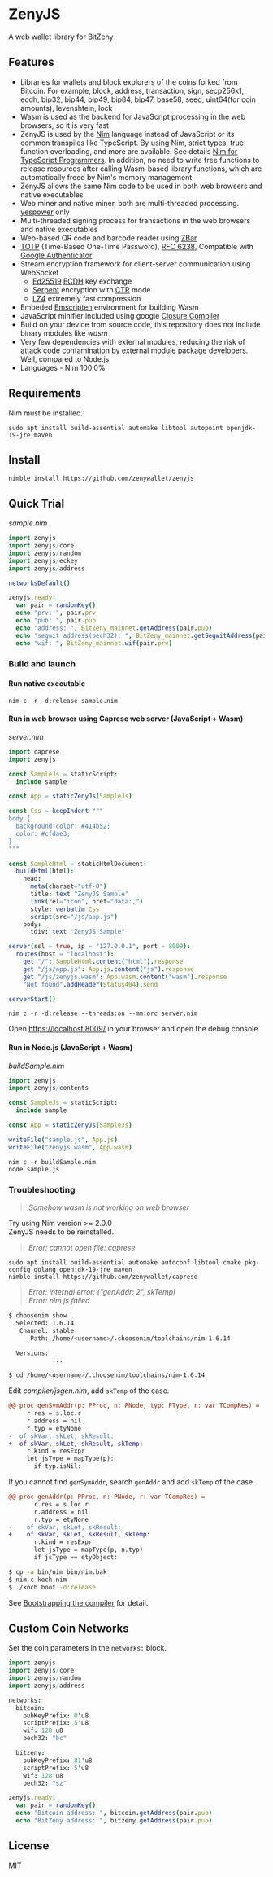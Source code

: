 # ZenyJS
A web wallet library for BitZeny

## Features
- Libraries for wallets and block explorers of the coins forked from Bitcoin. For example, block, address, transaction, sign, secp256k1, ecdh, bip32, bip44, bip49, bip84, bip47, base58, seed, uint64(for coin amounts), levenshtein, lock
- Wasm is used as the backend for JavaScript processing in the web browsers, so it is very fast
- ZenyJS is used by the [Nim](https://nim-lang.org/) language instead of JavaScript or its common transpiles like TypeScript. By using Nim, strict types, true function overloading, and more are available. See details [Nim for TypeScript Programmers](https://github.com/nim-lang/Nim/wiki/Nim-for-TypeScript-Programmers#comparison). In addition, no need to write free functions to release resources after calling Wasm-based library functions, which are automatically freed by Nim's memory management
- ZenyJS allows the same Nim code to be used in both web browsers and native executables
- Web miner and native miner, both are multi-threaded processing. [yespower](https://www.openwall.com/yespower/) only
- Multi-threaded signing process for transactions in the web browsers and native executables
- Web-based QR code and barcode reader using [ZBar](https://github.com/mchehab/zbar)
- [TOTP](https://en.wikipedia.org/wiki/Time-based_one-time_password) (Time-Based One-Time Password), [RFC 6238](https://datatracker.ietf.org/doc/html/rfc6238), Compatible with [Google Authenticator](https://en.wikipedia.org/wiki/Google_Authenticator)
- Stream encryption framework for client-server communication using WebSocket
    - [Ed25519](https://github.com/orlp/ed25519) [ECDH](https://en.wikipedia.org/wiki/Elliptic-curve_Diffie%E2%80%93Hellman) key exchange
    - [Serpent](https://www.cl.cam.ac.uk/~rja14/serpent.html) encryption with [CTR](https://en.wikipedia.org/wiki/Block_cipher_mode_of_operation#Counter_(CTR)) mode
    - [LZ4](https://github.com/lz4/lz4) extremely fast compression
- Embeded [Emscripten](https://emscripten.org/) environment for building Wasm
- JavaScript minifier included using google [Closure Compiler](https://developers.google.com/closure/compiler)
- Build on your device from source code, this repository does not include binary modules like *wasm*
- Very few dependencies with external modules, reducing the risk of attack code contamination by external module package developers. Well, compared to Node.js
- Languages - Nim 100.0%

## Requirements
Nim must be installed.

    sudo apt install build-essential automake libtool autopoint openjdk-19-jre maven

## Install
    nimble install https://github.com/zenywallet/zenyjs

## Quick Trial
*sample.nim*
```nim
import zenyjs
import zenyjs/core
import zenyjs/random
import zenyjs/eckey
import zenyjs/address

networksDefault()

zenyjs.ready:
  var pair = randomKey()
  echo "prv: ", pair.prv
  echo "pub: ", pair.pub
  echo "address: ", BitZeny_mainnet.getAddress(pair.pub)
  echo "segwit address(bech32): ", BitZeny_mainnet.getSegwitAddress(pair.pub)
  echo "wif: ", BitZeny_mainnet.wif(pair.prv)
```

### Build and launch
#### Run native executable
    nim c -r -d:release sample.nim

#### Run in web browser using Caprese web server (JavaScript + Wasm)
*server.nim*
```nim
import caprese
import zenyjs

const SampleJs = staticScript:
  include sample

const App = staticZenyJs(SampleJs)

const Css = keepIndent """
body {
  background-color: #414b52;
  color: #cfdae3;
}
"""

const SampleHtml = staticHtmlDocument:
  buildHtml(html):
    head:
      meta(charset="utf-8")
      title: text "ZenyJS Sample"
      link(rel="icon", href="data:,")
      style: verbatim Css
      script(src="/js/app.js")
    body:
      tdiv: text "ZenyJS Sample"

server(ssl = true, ip = "127.0.0.1", port = 8009):
  routes(host = "localhost"):
    get "/": SampleHtml.content("html").response
    get "/js/app.js": App.js.content("js").response
    get "/js/zenyjs.wasm": App.wasm.content("wasm").response
    "Not found".addHeader(Status404).send

serverStart()
```

    nim c -r -d:release --threads:on --mm:orc server.nim

Open [https://localhost:8009/](https://localhost:8009/) in your browser and open the debug console.

#### Run in Node.js (JavaScript + Wasm)
*buildSample.nim*
```nim
import zenyjs
import zenyjs/contents

const SampleJs = staticScript:
  include sample

const App = staticZenyJs(SampleJs)

writeFile("sample.js", App.js)
writeFile("zenyjs.wasm", App.wasm)
```

    nim c -r buildSample.nim
    node sample.js

### Troubleshooting
> *Somehow wasm is not working on web browser*

Try using Nim version >= 2.0.0  
ZenyJS needs to be reinstalled.

> *Error: cannot open file: caprese*

    sudo apt install build-essential automake autoconf libtool cmake pkg-config golang openjdk-19-jre maven
    nimble install https://github.com/zenywallet/caprese

> *Error: internal error: ("genAddr: 2", skTemp)*  
> *Error: nim js failed*
```sh
$ choosenim show
  Selected: 1.6.14
   Channel: stable
      Path: /home/<username>/.choosenim/toolchains/nim-1.6.14

  Versions:
            ...

$ cd /home/<username>/.choosenim/toolchains/nim-1.6.14
```

Edit *compiler/jsgen.nim*, add `skTemp` of the case.
```diff
@@ proc genSymAddr(p: PProc, n: PNode, typ: PType, r: var TCompRes) =
     r.res = s.loc.r
     r.address = nil
     r.typ = etyNone
-  of skVar, skLet, skResult:
+  of skVar, skLet, skResult, skTemp:
     r.kind = resExpr
     let jsType = mapType(p):
       if typ.isNil:
```

If you cannot find `genSymAddr`, search `genAddr` and add `skTemp` of the case.
```diff
@@ proc genAddr(p: PProc, n: PNode, r: var TCompRes) =
       r.res = s.loc.r
       r.address = nil
       r.typ = etyNone
-    of skVar, skLet, skResult:
+    of skVar, skLet, skResult, skTemp:
       r.kind = resExpr
       let jsType = mapType(p, n.typ)
       if jsType == etyObject:
```

```sh
$ cp -a bin/nim bin/nim.bak
$ nim c koch.nim
$ ./koch boot -d:release
```
See [Bootstrapping the compiler](https://nim-lang.github.io/Nim/intern.html#bootstrapping-the-compiler) for detail.

## Custom Coin Networks
Set the coin parameters in the `networks:` block.

```nim
import zenyjs
import zenyjs/core
import zenyjs/random
import zenyjs/address

networks:
  bitcoin:
    pubKeyPrefix: 0'u8
    scriptPrefix: 5'u8
    wif: 128'u8
    bech32: "bc"

  bitzeny:
    pubKeyPrefix: 81'u8
    scriptPrefix: 5'u8
    wif: 128'u8
    bech32: "sz"

zenyjs.ready:
  var pair = randomKey()
  echo "Bitcoin address: ", bitcoin.getAddress(pair.pub)
  echo "BitZeny address: ", bitzeny.getAddress(pair.pub)
```

## License
MIT
